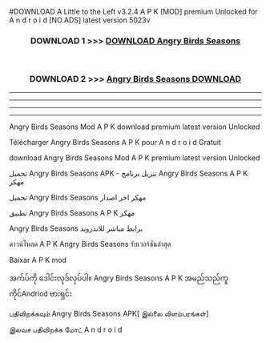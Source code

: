 #DOWNLOAD A Little to the Left v3.2.4 A P K [MOD] premium Unlocked for A n d r o i d [NO.ADS] latest version 5023v 



<div align="center">

<h3>DOWNLOAD 1 >>> <a href="https://downloadmod1.web.app/?judul=Angry Birds Seasons ">DOWNLOAD Angry Birds Seasons </a></h3><br>

<h3>DOWNLOAD 2 >>> <a href="https://downloadmod1.web.app/?judul=Angry Birds Seasons ">Angry Birds Seasons  DOWNLOAD </a></h3>

</div>


----------------------------------------------------------

----------------------------------------------------------

----------------------------------------------------------

----------------------------------------------------------


Angry Birds Seasons  Mod A P K download premium latest version Unlocked

Télécharger Angry Birds Seasons  A P K pour A n d r o i d Gratuit

download Angry Birds Seasons  Mod A P K premium latest version Unlocked

تحميل Angry Birds Seasons  APK - تنزيل برنامج Angry Birds Seasons  A P K مهكر

تحميل Angry Birds Seasons  مهكر اخر اصدار

تطبيق Angry Birds Seasons  A P K مهكر

Angry Birds Seasons  برابط مباشر للاندرويد

ดาวน์โหลด A P K Angry Birds Seasons  รับเวอร์ชันล่าสุด

Baixar A P K mod

အက်ပ်ကို ဒေါင်းလုဒ်လုပ်ပါ။ Angry Birds Seasons  A P K အမည်သည်ကူကိုင်Andriod ဗားရှင်း

பதிவிறக்கவும் Angry Birds Seasons  APK[ இல்லை விளம்பரங்கள்] 
 
இலவச பதிவிறக்க மோட் A n d r o i d



